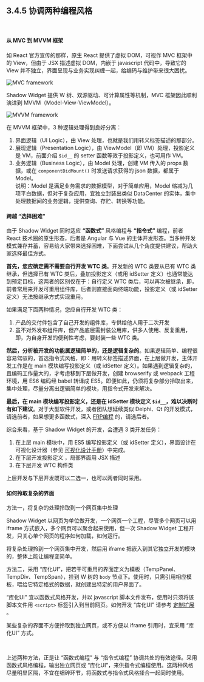3.4.5 协调两种编程风格
------------------------

&nbsp;

#### 从 MVC 到 MVVM 框架

如 React 官方宣传的那样，原生 React 提供了虚拟 DOM，可视作 MVC 框架中的 View，但由于 JSX 描述虚拟 DOM，内嵌于 javascript 代码中，导致它的 View 并不独立，界面呈现与业务实现纠缠一起，给编码与维护带来很大困扰。

![MVC framework](md/res/mvc.jpg)

Shadow Widget 提供 W 树、双源驱动、可计算属性等机制，MVC 框架因此顺利演进到 MVVM（Model-View-ViewModel）。

![MVVM framework](md/res/mvvm.jpg)

在 MVVM 框架中，3 种逻辑处理得到良好分离：
1. 界面逻辑（UI Logic），由 View 处理，也就是我们用转义标签描述的那部分。
2. 展现逻辑（Presentation Logic），由 ViewModel（即 VM）处理，投影定义是 VM，前面介绍 `$id__` 的 setter 函数等效于投影定义，也可用作 VM。
3. 业务逻辑（Business Logic），由 Model 处理，创建 VM 传入的 props 数据，或在 `componentDidMount()` 时发送请求获得的 json 数据，都属于 Model。   
说明：Model 是满足业务需求的数据模型，对于简单应用，Model 缩减为几项平白数据，但对于复杂应用，宜独立封装出类似 DataCenter 的实体，集中处理数据间的业务逻辑，提供查询、存贮、转换等功能。

#### 跨越 “选择困难”

由于 Shadow Widget 同时适应 **“函数式”** 风格编程与 **“指令式”** 编程，前者 React 技术圈的原生形态，后者是 Angular 与 Vue 的主体开发形态。当多种开发模式兼存并蓄，容易给大家带来选择困难，下面尝试从几个角度提供建议，帮助大家选择最佳方式。

**首先，您应确定需不需要自行开发 WTC 类**。开发新的 WTC 类要从已有 WTC 类继承，但选择已有 WTC 类后，叠加投影定义（或用 idSetter 定义）也通常能达到预定目标，这两者的区别仅在于：自行定义 WTC 类后，可以再次被继承，即，前者常用来开发可重用组件库，后者则直接面向终端功能，投影定义（或 idSetter 定义）无法按继承方式实现重用。

如果满足下面两种情况，您应自行开发 WTC 类：
1. 产品的交付件包含了自己开发的组件库，专供给他人用于二次开发
2. 虽不对外发布组件库，但产品底层需封装公用库，供多人使用、反复重用，即，为自身开发的便利性考虑，要封装一些 WTC 类。

**然后，分析被开发的功能属逻辑简单的，还是逻辑复杂的**。如果逻辑简单、编程很容易驾驭的，首选指令式风格，即：用转义标签描述界面，在上层做开发，主体开发工作是在 main 模块编写投影定义（或 idSetter 定义）。如果遇到逻辑复杂的，且编码工作量大的，才考虑移到下层做开发，创建 browserify 或 webpack 工程环境，用 ES6 编码经 babel 转译成 ES5。即便如此，仍须将复杂部分拎取出来，集中处理，尽量分离出逻辑简单的模块，用指令式开发来解决。

**最后，在 main 模块编写投影定义，还是在 idSetter 模块定义 `$id__`，难以决断时有如下建议**。对于大型软件开发，或者团队想延续类似 Delphi、Qt 的开发模式，请选前者，如果想更多函数式，深入 <a target="_blank" href="https://en.wikipedia.org/wiki/Functional_reactive_programming">FRP编程</a> 的，请选后者。

综合来看，基于 Shadow Widget 的开发，会遭遇 3 类开发任务：

1. 在上层 main 模块中，用 ES5 编写投影定义（或 idSetter 定义），界面设计在可视化设计器（参见 [可视化设计手册](#5.)）中完成。
2. 在下层开发投影定义 ，局部界面用 JSX 描述
3. 在下层开发 WTC 构件类

上层开发与下层开发既可以二选一，也可以两者同时采用。

#### 如何拎取复杂的界面

方法一，将复杂的处理拎取到一个网页集中处理

Shadow Widget 以网页为单位做开发，一个网页一个工程，尽管多个网页可以用 iframe 方式嵌入，多个网页可以聚合起来使用，但一次 Shadow Widget 工程开发，只关心单个网页的程序如何加载，如何运行。

将复杂处理拎到一个网页集中开发，然后用 iframe 把嵌入到其它独立开发的模块的，整体上能让编程变简单。

方法二，采用 “库化UI”，把若干可重用的界面定义为模板（TempPanel、TempDiv、TempSpan），挂到 W 树的 `body` 节点下。使用时，只需引用相应模板，喂给它特定格式的数据，就创建出特定的用户界面了。

 “库化UI” 宜以函数式风格开发，并以 javascript 脚本文件发布，使用时只须将该脚本文件用 `<script>` 标签引入到当前网页。如何开发 “库化UI” 请参考 [定制扩展](#3.6.) 。

某些复杂的界面不方便拎取到独立网页，或不方便以 iframe 引用时，宜采用 “库化UI” 方式。

&nbsp;

上述两种方法，正是让 “函数式编程” 与 “指令式编程” 协调共处的有效途径。采用函数式风格编程，输出独立网页或 “库化UI”，来供指令式编程使用。这两种风格尽量明显区隔，不宜在细碎环节，将函数式与指令式风格揉合一起同时使用。

&nbsp;

